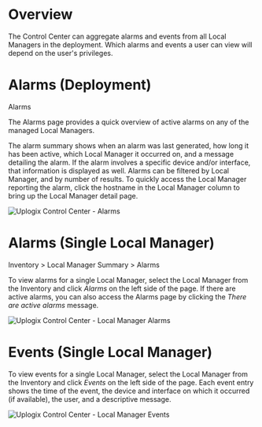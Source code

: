 <!-- 5.4 -->

# Overview 

The Control Center can aggregate alarms and events from all Local Managers in the deployment. Which alarms and events a user can view will depend on the user's privileges.

# Alarms (Deployment)

<div class='ucc' />Alarms</div>

The Alarms page provides a quick overview of active alarms on any of the managed Local Managers.

The alarm summary shows when an alarm was last generated, how long it has been active, which Local Manager it occurred on, and a message detailing the alarm. If the alarm involves a specific device and/or interface, that information is displayed as well. Alarms can be filtered by Local Manager, and by number of results. To quickly access the Local Manager reporting the alarm, click the hostname in the Local Manager column to bring up the Local Manager detail page.

![Uplogix Control Center - Alarms](http://uplogix.com/support/docs/img/6.0/ucc-alarms-list.png)

# Alarms (Single Local Manager)

<div class='ucc' />Inventory > Local Manager Summary > Alarms</div>

To view alarms for a single Local Manager, select the Local Manager from the Inventory and click *Alarms* on the left side of the page. If there are active alarms, you can also access the Alarms page by clicking the *There are active alarms* message.

![Uplogix Control Center - Local Manager Alarms](http://uplogix.com/support/docs/img/6.0/ucc-alarms-lm.png)

# Events (Single Local Manager)

To view events for a single Local Manager, select the Local Manager from the Inventory and click *Events* on the left side of the page. Each event entry shows the time of the event, the device and interface on which it occurred (if available), the user, and a descriptive message.

![Uplogix Control Center - Local Manager Events](http://uplogix.com/support/docs/img/6.0/ucc-events-lm.png)